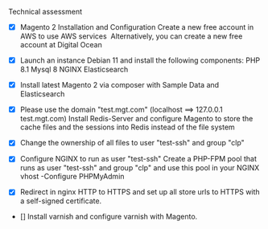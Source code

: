 Technical assessment


- [x] Magento 2 Installation and Configuration
Create a new free account in AWS to use AWS services 
Alternatively, you can create a new free account at Digital Ocean

- [x] Launch an instance Debian 11 and install the following components:
PHP 8.1
Mysql 8
NGINX
Elasticsearch

- [x] Install latest Magento 2 via composer with Sample Data and Elasticsearch
- [x] Please use the domain "test.mgt.com" (localhost ==> 127.0.0.1 test.mgt.com)
Install Redis-Server and configure Magento to store the cache files and the sessions into Redis instead of the file system
- [x] Change the ownership of all files to user "test-ssh" and group "clp"
- [x] Configure NGINX to run as user "test-ssh"
Create a PHP-FPM pool that runs as user "test-ssh" and group "clp" and use this pool in your NGINX vhost -Configure PHPMyAdmin
- [x] Redirect in nginx HTTP to HTTPS and set up all store urls to HTTPS with a self-signed certificate.

- [] Install varnish and configure varnish with Magento.

